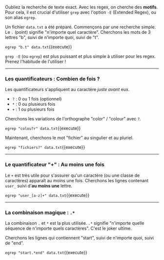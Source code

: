 Oubliez la recherche de texte exact. Avec les regex, on cherche des **motifs**. Pour cela, il est crucial d'utiliser `grep` avec l'option `-E` (Extended Regex), ou son alias `egrep`.

Un fichier `data.txt` a été préparé. Commençons par une recherche simple. Le `.` (point) signifie "n'importe quel caractère". Cherchons les mots de 3 lettres "b", suivi de n'importe quoi, suivi de "t".

`egrep "b.t" data.txt`{{execute}}

`grep -E` (ou `egrep`) est plus puissant et plus simple à utiliser pour les regex. Prenez l'habitude de l'utiliser !

---

### Les quantificateurs : Combien de fois ?

Les quantificateurs s'appliquent au caractère *juste avant* eux.
- `?` : 0 ou 1 fois (optionnel)
- `*` : 0 ou plusieurs fois
- `+` : 1 ou plusieurs fois

Cherchons les variations de l'orthographe "color" / "colour" avec `?`.

`egrep "colou?r" data.txt`{{execute}}

Maintenant, cherchons le mot "fichier" au singulier et au pluriel.

`egrep "fichiers?" data.txt`{{execute}}

---

### Le quantificateur "+" : Au moins une fois

Le `+` est très utile pour s'assurer qu'un caractère (ou une classe de caractères) apparaît au moins une fois. Cherchons les lignes contenant `user_` suivi d'**au moins une** lettre.

`egrep "user_[a-z]+" data.txt`{{execute}}

---

### La combinaison magique : `.*`

La combinaison `.` et `*` est la plus utilisée. `.*` signifie "n'importe quelle séquence de n'importe quels caractères". C'est le joker ultime.

Cherchons les lignes qui contiennent "start", suivi de n'importe quoi, suivi de "end".

`egrep "start.*end" data.txt`{{execute}}